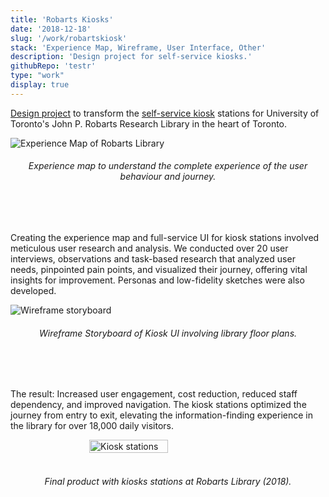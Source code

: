 ```yaml
---
title: 'Robarts Kiosks'
date: '2018-12-18'
slug: '/work/robartskiosk'
stack: 'Experience Map, Wireframe, User Interface, Other'
description: 'Design project for self-service kiosks.'
githubRepo: 'testr'
type: "work"  
display: true
---
```


 [Design project](https://github.com/judepark/Robarts-Library-Kiosk-Service) to transform the [self-service kiosk](https://36gd76.axshare.com/home.html) stations for University of Toronto's John P. Robarts Research Library in the heart of Toronto. 

![Experience Map of Robarts Library](https://64.media.tumblr.com/50d50f011340527059d438e0d8e67fd0/tumblr_po0aqmIeKJ1taz7avo1_640.pnj)

<h6><div style="text-align: center;">
  Experience map to understand the complete experience of the user behaviour and journey.
</div></h6>
<br/>
<br/>

Creating the experience map and full-service UI for kiosk stations involved meticulous user research and analysis. We conducted over 20 user interviews, observations and task-based research that analyzed user needs, pinpointed pain points, and visualized their journey, offering vital insights for improvement. Personas and low-fidelity sketches were also developed. 

![Wireframe storyboard](https://64.media.tumblr.com/9e48979b2ca56c308fe2c773259f45cb/tumblr_po0atjzeVK1taz7avo1_640.pnj)

<h6><div style="text-align: center;">
  Wireframe Storyboard of Kiosk UI involving library floor plans.
</div></h6>
<br/>
<br/>

The result: Increased user engagement, cost reduction, reduced staff dependency, and improved navigation. The kiosk stations optimized the journey from entry to exit, elevating the information-finding experience in the library for over 18,000 daily visitors.

<div style="display: flex; justify-content: center;">
  <img src="https://64.media.tumblr.com/c27532da294fe378d8762c48f0faaef7/6f174c3cd9dd762e-cf/s1280x1920/b1547efc2551db3c9464ec7479584341dcbe77fe.jpg" alt="Kiosk stations" style="width: 50%;">
</div>

<br/>

<h6><div style="text-align: center;">
  Final product with kiosks stations at Robarts Library (2018).
</div></h6>

<!-- 

Creating the experience map and full-service UI for kiosk stations involved meticulous user behaviour research and analysis. We conducted over 20 user interviews, with 5$ starbucks cards as incentives (we would have done more if we had the budget) observations and task-based research that analyzed user needs, pinpointed pain points, and visualized their journey, offering vital insights for improvement. Personas and low-fidelity sketches were also developed. This project honed my user research and design skills, stressing the improtance of bridging digital design with real-world user interactions to transform the service for over 18,000 patrons who visit the libary every day. 

-->


